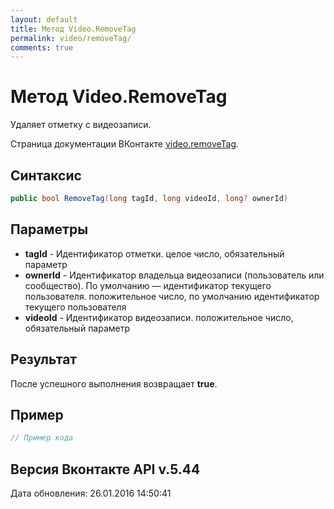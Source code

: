 ```yaml
---
layout: default
title: Метод Video.RemoveTag
permalink: video/removeTag/
comments: true
---
```

# Метод Video.RemoveTag
Удаляет отметку с видеозаписи.

Страница документации ВКонтакте [video.removeTag](https://vk.com/dev/video.removeTag).

## Синтаксис
``` csharp
public bool RemoveTag(long tagId, long videoId, long? ownerId)
```

## Параметры
+ **tagId** - Идентификатор отметки. целое число, обязательный параметр
+ **ownerId** - Идентификатор владельца видеозаписи (пользователь или сообщество). По умолчанию — идентификатор текущего пользователя. положительное число, по умолчанию идентификатор текущего пользователя
+ **videoId** - Идентификатор видеозаписи. положительное число, обязательный параметр

## Результат
После успешного выполнения возвращает **true**.

## Пример
``` csharp
// Пример кода
```

## Версия Вконтакте API v.5.44
Дата обновления: 26.01.2016 14:50:41
